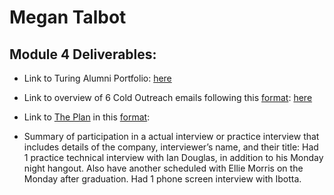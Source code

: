 # Megan Talbot

## Module 4 Deliverables:

* Link to Turing Alumni Portfolio: [here](https://www.turing.io/alumni/megan-talbot)

* Link to overview of 6 Cold Outreach emails following this [format](https://github.com/turingschool/professional_skills/blob/master/module_four/outreach_deliverable_guidelines.md):
[here](https://gist.github.com/meganft/a287ca83ae5e3d55f0e485887386296a)

* Link to [The Plan](https://github.com/turingschool/backend-curriculum-site/blob/gh-pages/module4/projects/the-plan/index.md) in this [format](https://github.com/turingschool/backend-curriculum-site/blob/gh-pages/module4/projects/the-plan/template.markdown):

* Summary of participation in a actual interview or practice interview that includes details of the company, interviewer’s name, and their title:
Had 1 practice technical interview with Ian Douglas, in addition to his Monday night hangout. Also have another scheduled with Ellie Morris on the Monday after graduation.  Had 1 phone screen interview with Ibotta.
